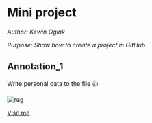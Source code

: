 # Mini project

*Author: Kewin Ogink*

*Purpose: Show how to create a project in GitHub*

## Annotation_1
Write personal data to the file :thumbsup:

![rug](https://www.rug.nl/_definition/shared/images/logo--en.png)

[Visit me](https://github.com/kewinogink)
